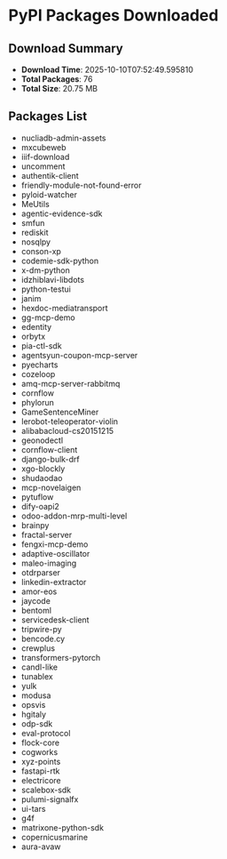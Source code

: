 # PyPI Packages Downloaded

## Download Summary
- **Download Time**: 2025-10-10T07:52:49.595810
- **Total Packages**: 76
- **Total Size**: 20.75 MB

## Packages List
- nucliadb-admin-assets
- mxcubeweb
- iiif-download
- uncomment
- authentik-client
- friendly-module-not-found-error
- pyloid-watcher
- MeUtils
- agentic-evidence-sdk
- smfun
- rediskit
- nosqlpy
- conson-xp
- codemie-sdk-python
- x-dm-python
- idzhiblavi-libdots
- python-testui
- janim
- hexdoc-mediatransport
- gg-mcp-demo
- edentity
- orbytx
- pia-ctl-sdk
- agentsyun-coupon-mcp-server
- pyecharts
- cozeloop
- amq-mcp-server-rabbitmq
- cornflow
- phylorun
- GameSentenceMiner
- lerobot-teleoperator-violin
- alibabacloud-cs20151215
- geonodectl
- cornflow-client
- django-bulk-drf
- xgo-blockly
- shudaodao
- mcp-novelaigen
- pytuflow
- dify-oapi2
- odoo-addon-mrp-multi-level
- brainpy
- fractal-server
- fengxi-mcp-demo
- adaptive-oscillator
- maleo-imaging
- otdrparser
- linkedin-extractor
- amor-eos
- jaycode
- bentoml
- servicedesk-client
- tripwire-py
- bencode.cy
- crewplus
- transformers-pytorch
- candl-like
- tunablex
- yulk
- modusa
- opsvis
- hgitaly
- odp-sdk
- eval-protocol
- flock-core
- cogworks
- xyz-points
- fastapi-rtk
- electricore
- scalebox-sdk
- pulumi-signalfx
- ui-tars
- g4f
- matrixone-python-sdk
- copernicusmarine
- aura-avaw

